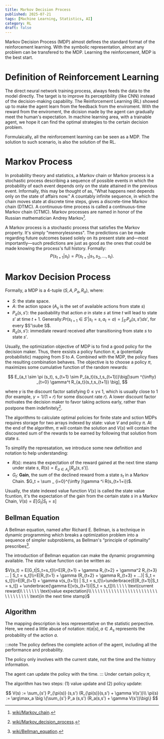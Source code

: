 ```yaml
---
title: Markov Decision Process
published: 2025-07-21
tags: [Machine Learning, Statistics, AI]
category: RL
draft: false
---
```


Markov Decision Process (MDP) almost defines the standard format of the reinforcement learning. With the symbolic representation, almost any problem can be transfered to the MDP. Learning the reinforcement, MDP is the best start. 

# Definition of Reinforcement Learning

The direct neural network training process, always feeds the data to the model directly. The target is to improve its perceptibility (like CNN) instead of the decision-making capability. The Reinforcement Learning (RL) showed up to make the agent learn from the feedback from the enviroment. With the reward from the enviroment, the dicision made by the agent can gradually meet the human's expectation. In machine learning area, with a trainable agent, we hope it can find the optimal strategies to the certain decision problem. 

Formulaically, all the reinforcement learning can be seen as a MDP. The solution to such scenario, is also the solution of the RL. 

# Markov Process
In probability theory and statistics, a Markov chain or Markov process is a stochastic process describing a sequence of possible events in which the probability of each event depends only on the state attained in the previous event. Informally, this may be thought of as, "What happens next depends only on the state of affairs now." A countably infinite sequence, in which the chain moves state at discrete time steps, gives a discrete-time Markov chain (DTMC). A continuous-time process is called a continuous-time Markov chain (CTMC). Markov processes are named in honor of the Russian mathematician Andrey Markov[^1].

A Markov process is a stochastic process that satisfies the Markov property. It's simply "memorylessness". The predictions can be made regarding future outcomes based solely on its present state and—most importantly—such predictions are just as good as the ones that could be made knowing the process's full history. Formally: 
$$
P(s_{t+1} | s_{t}) = P(s_{t+1}|s_1,s_2,...,s_{t}).
$$ 

# Markov Decision Process

Formally, a MDP is a 4-tuple ($S,A,P_a, R_a$), where:

- $S$: the state space. 
- $A$: the action space ($A_s$ is the set of available actions from state $s$)
- $P_a(s,s')$: the paobability that action $a$ in state $s$ at time $t$ will lead to state $s'$ at time $t+1$. Generally:$Pr(s_{t+1}\in S' | s_t = s, a_t=a) = \int _{S'} P_a(s,s')ds'$, for every $S'\sube S$. 
- $R_a(s,s')$: immediate reward received after transitioning from state $s$ to state $s'$. 

Usually, the optimization objective of MDP is to find a good policy for the decision maker. Thus, there exsists a policy function $\pi$, a (potentially probabilistic) mapping from $S$ to $A$. Combined with the MDP, the policy fixes the resulting combination behaves. The objective is to choose a policy $\pi$, maximizes some cumulative function of the random rewards:

$$
E_{a_t \sim \pi (s_t), s_{t+1} \sim P_{a_t}(s_t,s_{t+1})}\big[\sum ^{\infty} _{t=0} \gamma^t R_{a_t}(s_t,s_{t+1}) \big],
$$


where $\gamma$ is the discount factor satisfying  $0\leq \gamma  \leq \ 1$, which is usually close to 1 (for example,  $\gamma =1/(1+r)$ for some discount rate $r$). A lower discount factor motivates the decision maker to favor taking actions early, rather than postpone them indefinitely[^2].

The algorithms to calculate optimal policies for finite state and sction MDPs requires storage for two arrays indexed by state: value $V$ and policy $\pi$. At the end of the algorithm, $\pi$ will contain the solution and $V(s)$ will contain the discounted sum of the rewards to be earned by following that solution from state $s$.

To simplify the represatation, we introduce some new definition and notation to help understanding:

- $R(s)$: means the expectation of the reward gained at the next time stamp under state $s$, $R(s) = E_{a \in A_s} [R_a(s,s')]$. 
- $G_t$: **Gain**, the sum of the declined reward from a state $s_t$ in a Markov Chain. $G_t = \sum _ {i=0}^{\infty }\gamma ^i R(s_{t+1+i})$.

Usually, the state indexed value function $V(s)$ is called the state value fcuntion, it's the expectation of the gain from the certain state $s$ in a Markov Chain, $V(s) = E[G_t|S_t = s]$

## Bellman Equation 
A Bellman equation, named after Richard E. Bellman, is a technique in dynamic programming which breaks a optimization problem into a sequence of simpler subproblems, as Bellman's “principle of optimality" prescribes[^3].

The introduction of Bellman equation can make the dynamic programming available. The state value function can be written as:

$V(s_t) = E[G_t|S_t=s_t]\\=E[R_{t+1} + \gamma R_{t+2} + \gamma^2 R_{t+3}  ...   | S_t = s_t]\\=E[R_{t+1} + \gamma (R_{t+2} + \gamma R_{t+3} + ...)| S_t = s_t]\\=E[R_{t+1} + \gamma v(s_{t+1}) | S_t = s_t]\\=\underbrace{E[R_{t+1}|S_t = s_t]} + \underbrace{\gamma E[v(s_{t+1})|S_t = s_t]}\\ \ \ \ \  \text{current reward}\ \ \ \ \ \ \ \text{value expectation}\\ \ \ \ \ \ \ \ \ \ \ \ \ \ \ \ \ \ \ \ \ \ \ \ \ \ \ \ \ \ \ \ \ \ \text{in the next time stamp}$ 

## Algorithm
The mapping description is less representative on the statistic perpective. Here, we need a little abuse of notation: $\pi(a|s),a \in A_s$ represents the probability of the action $a$. 

:::note
The policy defines the complete action of the agent, including all the performance and probability. 

The policy only involves with the current state, not the time and the history information. 

The agent can update the policy with the time. 
:::
Under certain policy $\pi$, 

The algorithm has two steps: (1) value update and (2) policy update:

$$
V(s) := \sum_{s'} P_{\pi(s)} (s,s') (R_{\pi(s)}(s,s') + \gamma V(s'))\\
\pi(s) := \arg\max_a \big \{\sum_{s'} P_a (s,s') (R_a(s,s') + \gamma V(s'))\big\}
$$


[^1]: [wiki/Markov_chain](https://en.wikipedia.org/wiki/Markov_chain).
[^2]: [wiki/Markov_decision_process](https://en.wikipedia.org/wiki/Markov_decision_process).
[^3]: [wiki/Bellman_equation](https://en.wikipedia.org/wiki/Bellman_equation).

<!-- ## Example
An example of MDP is the Pole-Balancing model, which comes from classic control theory. 
Under such example, there are:
- $S = (\theta,\dot \theta, x,\dot x) \sub \Bbb R^4$ given by pole angle, angular velocity, position of the cart and its speed. -->
